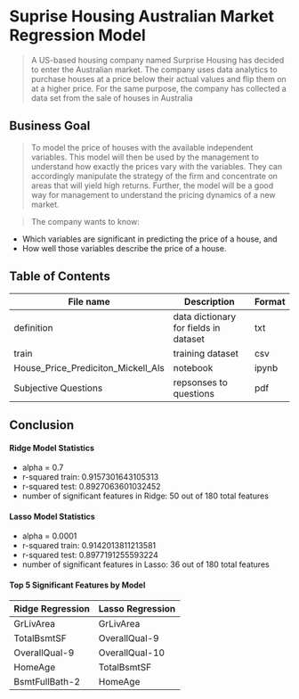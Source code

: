 # Suprise Housing Australian Market Regression Model
> A US-based housing company named Surprise Housing has decided to enter the Australian market. The company uses data analytics to purchase houses at a price below their actual values and flip them on at a higher price. For the same purpose, the company has collected a data set from the sale of houses in Australia

## Business Goal
> To model the price of houses with the available independent variables. This model will then be used by the management to understand how exactly the prices vary with the variables. They can accordingly manipulate the strategy of the firm and concentrate on areas that will yield high returns. Further, the model will be a good way for management to understand the pricing dynamics of a new market.

> The company wants to know:
 - Which variables are significant in predicting the price of a house, and
 - How well those variables describe the price of a house.


## Table of Contents
| File name | Description | Format |
|-----------|-------------|--------|
|definition | data dictionary for fields in dataset| txt|
|train| training dataset | csv|
|  House_Price_Prediciton_Mickell_Als   |      notebook            |   ipynb |
| Subjective Questions | repsonses to questions | pdf|


## Conclusion

#### Ridge Model Statistics
- alpha = 0.7
- r-squared train:  0.9157301643105313
- r-squared test:  0.8927063601032452
- number of significant features in Ridge: 50 out of 180 total features


#### Lasso Model Statistics
- alpha = 0.0001
- r-squared train:  0.9142013811213581
- r-squared test:  0.8977191255593224
- number of significant features in Lasso: 36 out of 180 total features

#### Top 5 Significant Features by Model

| Ridge Regression | Lasso Regression |
|------------------|------------------|
|GrLivArea         |GrLivArea         |
|TotalBsmtSF       |OverallQual-9     |
|OverallQual-9     |OverallQual-10    |
|HomeAge           |TotalBsmtSF       |
|BsmtFullBath-2    |HomeAge           |